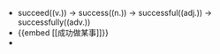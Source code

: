- succeed((v.)) -> success((n.)) -> successful((adj.)) -> successfully((adv.))
- {{embed [[成功做某事]]}}
-